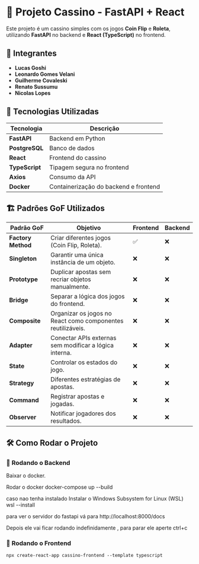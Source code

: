 # 🎰 Projeto Cassino - FastAPI + React

Este projeto é um cassino simples com os jogos **Coin Flip** e **Roleta**, utilizando **FastAPI** no backend e **React (TypeScript)** no frontend.

## 👥 Integrantes
- **Lucas Goshi**
- **Leonardo Gomes Velani**
- **Guilherme Covaleski**
- **Renato Sussumu**
- **Nicolas Lopes**

## 📌 Tecnologias Utilizadas

| Tecnologia  | Descrição |
|------------|--------------------------------|
| **FastAPI**    | Backend em Python |
| **PostgreSQL** | Banco de dados |
| **React**      | Frontend do cassino |
| **TypeScript** | Tipagem segura no frontend |
| **Axios**      | Consumo da API |
| **Docker**     | Containerização do backend e frontend |

## 🏗️ Padrões GoF Utilizados

| Padrão GoF       | Objetivo                                                         | Frontend | Backend |
|------------------|------------------------------------------------------------------|----------|---------|
| **Factory Method** | Criar diferentes jogos (Coin Flip, Roleta).                      | ✅        | ❌       |
| **Singleton**      | Garantir uma única instância de um objeto.                      | ❌        | ❌       |
| **Prototype**      | Duplicar apostas sem recriar objetos manualmente.               | ❌        | ❌       |
| **Bridge**         | Separar a lógica dos jogos do frontend.                         | ❌        | ❌       |
| **Composite**      | Organizar os jogos no React como componentes reutilizáveis.     | ❌        | ❌       |
| **Adapter**        | Conectar APIs externas sem modificar a lógica interna.          | ❌        | ❌       |
| **State**          | Controlar os estados do jogo.                                   | ❌        | ❌       |
| **Strategy**       | Diferentes estratégias de apostas.                              | ❌        | ❌       |
| **Command**        | Registrar apostas e jogadas.                                    | ❌        | ❌       |
| **Observer**       | Notificar jogadores dos resultados.                             | ❌        | ❌       |

## 🛠️ Como Rodar o Projeto

### 🔹 **Rodando o Backend**
Baixar o docker.

Rodar o docker
docker-compose up --build

caso nao tenha instalado
Instalar o Windows Subsystem for Linux (WSL)
wsl --install

para ver o servidor do fastapi vá para 
http://localhost:8000/docs

Depois ele vai ficar rodando indefinidamente , para parar ele aperte ctrl+c

### 🔹 **Rodando o Frontend**
```npx create-react-app cassino-frontend --template typescript``` 
